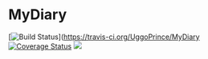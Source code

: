 # MyDiary
[![Build Status](https://travis-ci.org/UggoPrince/MyDiary.svg?branch=develop)](https://travis-ci.org/UggoPrince/MyDiary  <a href='https://coveralls.io/github/UggoPrince/MyDiarybranch=develop'><img src='https://coveralls.io/repos/github/UggoPrince/MyDiary/badge.svg?branch=develop' alt='Coverage Status' /></a> <a href="https://codeclimate.com/github/UggoPrince/MyDiary/test_coverage"><img src="https://api.codeclimate.com/v1/badges/cd2bf5a44988d893158c/test_coverage" /></a>